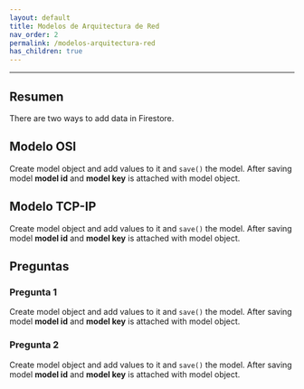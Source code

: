 ```yaml
---
layout: default
title: Modelos de Arquitectura de Red
nav_order: 2
permalink: /modelos-arquitectura-red
has_children: true
---
```



---

## Resumen
There are two ways to add data in Firestore.

## Modelo OSI
Create model object and add values to it and `save()` the model. After saving model **model id** and 
**model key** is attached with model object.

## Modelo TCP-IP
Create model object and add values to it and `save()` the model. After saving model **model id** and 
**model key** is attached with model object.

## Preguntas

### Pregunta 1
Create model object and add values to it and `save()` the model. After saving model **model id** and 
**model key** is attached with model object.

### Pregunta 2
Create model object and add values to it and `save()` the model. After saving model **model id** and 
**model key** is attached with model object.
